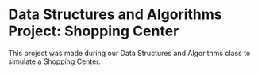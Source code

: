 # Data Structures and Algorithms Project: Shopping Center
This project was made during our Data Structures and Algorithms class to simulate a Shopping Center.
